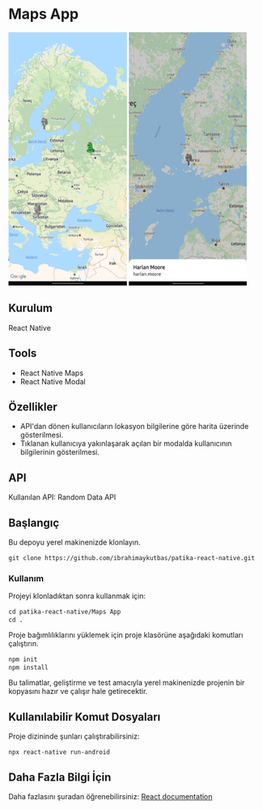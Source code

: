 # Maps App

<img src="images/ss.jpeg" height="500"> <img src="images/ss1.jpeg" height="500">

## Kurulum

React Native

## Tools

- React Native Maps
- React Native Modal

## Özellikler

- API'dan dönen kullanıcıların lokasyon bilgilerine göre harita üzerinde gösterilmesi.
- Tıklanan kullanıcıya yakınlaşarak açılan bir modalda kullanıcının bilgilerinin gösterilmesi.

## API

Kullanılan API: Random Data API

## Başlangıç

Bu depoyu yerel makinenizde klonlayın.

```
git clone https://github.com/ibrahimaykutbas/patika-react-native.git
```

### Kullanım

Projeyi klonladıktan sonra kullanmak için:

```
cd patika-react-native/Maps App
cd .
```

Proje bağımlılıklarını yüklemek için proje klasörüne aşağıdaki komutları çalıştırın.

```
npm init
npm install
```

Bu talimatlar, geliştirme ve test amacıyla yerel makinenizde projenin bir kopyasını hazır ve çalışır hale getirecektir.

## Kullanılabilir Komut Dosyaları

Proje dizininde şunları çalıştırabilirsiniz:

```
npx react-native run-android
```

## Daha Fazla Bilgi İçin

Daha fazlasını şuradan öğrenebilirsiniz: [React documentation](https://reactnative.dev/)
